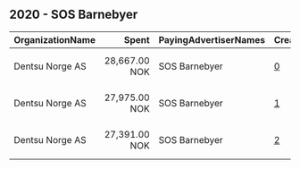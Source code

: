 ## 2020 - SOS Barnebyer 
|OrganizationName|Spent|PayingAdvertiserNames|CreativeUrls|Impressions|Genders|AgeBrackets|CountryCodes|BillingAddresses|CandidateBallotInformation|
|:---|---:|:---|:---|---:|:---|:---|:---|:---|:---|
|Dentsu Norge AS|28,667.00 NOK|SOS Barnebyer|[0](https://www.snap.com/political-ads/asset/e049d5b623267365210ee2676511fb6cf9b1c0412abb30cc067bd1888d659e05?mediaType=mp4)|1,623,462||30+|norway|"Kristian Augusts gate 23, OSLO,0164 ,NO"||
|Dentsu Norge AS|27,975.00 NOK|SOS Barnebyer|[1](https://www.snap.com/political-ads/asset/45e5e811965c9291617c7650a0512de9f43b19e9b4c66a62a9b7693cdb1ce0d5?mediaType=mp4)|1,583,996||30+|norway|"Kristian Augusts gate 23, OSLO,0164 ,NO"||
|Dentsu Norge AS|27,391.00 NOK|SOS Barnebyer|[2](https://www.snap.com/political-ads/asset/fc027101d30c0fee4ddf17e0b334f45c3bd27cfd76ffc13a920a5fab7caf426c?mediaType=mp4)|1,549,083||30+|norway|"Kristian Augusts gate 23, OSLO,0164 ,NO"||
